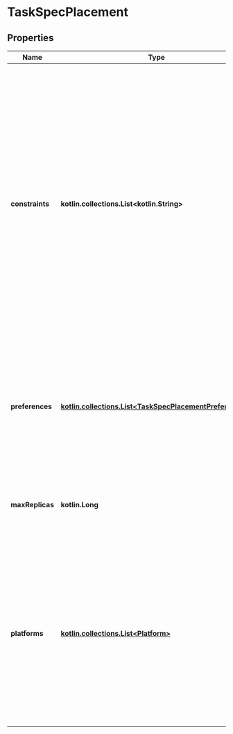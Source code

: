 
# TaskSpecPlacement

## Properties
Name | Type | Description | Notes
------------ | ------------- | ------------- | -------------
**constraints** | **kotlin.collections.List&lt;kotlin.String&gt;** | An array of constraint expressions to limit the set of nodes where a task can be scheduled. Constraint expressions can either use a _match_ (&#x60;&#x3D;&#x3D;&#x60;) or _exclude_ (&#x60;!&#x3D;&#x60;) rule. Multiple constraints find nodes that satisfy every expression (AND match). Constraints can match node or Docker Engine labels as follows:  node attribute       | matches                        | example ---------------------|--------------------------------|----------------------------------------------- &#x60;node.id&#x60;            | Node ID                        | &#x60;node.id&#x3D;&#x3D;2ivku8v2gvtg4&#x60; &#x60;node.hostname&#x60;      | Node hostname                  | &#x60;node.hostname!&#x3D;node-2&#x60; &#x60;node.role&#x60;          | Node role (&#x60;manager&#x60;/&#x60;worker&#x60;) | &#x60;node.role&#x3D;&#x3D;manager&#x60; &#x60;node.platform.os&#x60;   | Node operating system          | &#x60;node.platform.os&#x3D;&#x3D;windows&#x60; &#x60;node.platform.arch&#x60; | Node architecture              | &#x60;node.platform.arch&#x3D;&#x3D;x86_64&#x60; &#x60;node.labels&#x60;        | User-defined node labels       | &#x60;node.labels.security&#x3D;&#x3D;high&#x60; &#x60;engine.labels&#x60;      | Docker Engine&#39;s labels         | &#x60;engine.labels.operatingsystem&#x3D;&#x3D;ubuntu-14.04&#x60;  &#x60;engine.labels&#x60; apply to Docker Engine labels like operating system, drivers, etc. Swarm administrators add &#x60;node.labels&#x60; for operational purposes by using the [&#x60;node update endpoint&#x60;](#operation/NodeUpdate).  |  [optional]
**preferences** | [**kotlin.collections.List&lt;TaskSpecPlacementPreferences&gt;**](TaskSpecPlacementPreferences.md) | Preferences provide a way to make the scheduler aware of factors such as topology. They are provided in order from highest to lowest precedence.  |  [optional]
**maxReplicas** | **kotlin.Long** | Maximum number of replicas for per node (default value is 0, which is unlimited)  |  [optional]
**platforms** | [**kotlin.collections.List&lt;Platform&gt;**](Platform.md) | Platforms stores all the platforms that the service&#39;s image can run on. This field is used in the platform filter for scheduling. If empty, then the platform filter is off, meaning there are no scheduling restrictions.  |  [optional]



